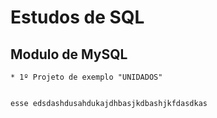 # Estudos de SQL

## Modulo de MySQL

    * 1º Projeto de exemplo "UNIDADOS"
    
    
    esse edsdashdusahdukajdhbasjkdbashjkfdasdkas
    
